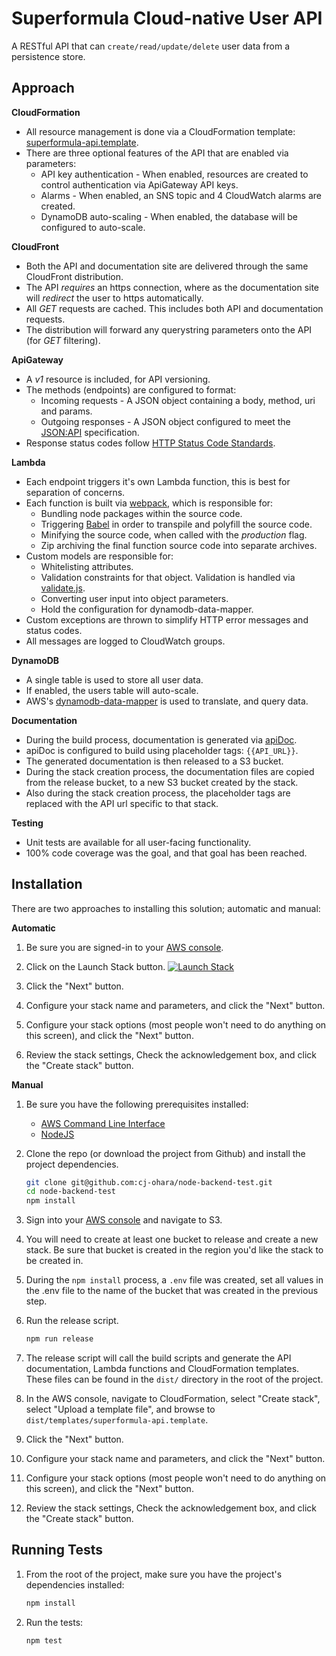 # Superformula Cloud-native User API

A RESTful API that can `create/read/update/delete` user data from a persistence store.

## Approach

**CloudFormation**

* All resource management is done via a CloudFormation template: [superformula-api.template](templates/superformula-api.template).
* There are three optional features of the API that are enabled via parameters:
    * API key authentication - When enabled, resources are created to control authentication via ApiGateway API keys.
    * Alarms - When enabled, an SNS topic and 4 CloudWatch alarms are created.
    * DynamoDB auto-scaling - When enabled, the database will be configured to auto-scale. 

**CloudFront**  

* Both the API and documentation site are delivered through the same CloudFront distribution.
* The API _requires_ an https connection, where as the documentation site will _redirect_ the user to https automatically.
* All _GET_ requests are cached. This includes both API and documentation requests.
* The distribution will forward any querystring parameters onto the API (for _GET_ filtering).

**ApiGateway**

* A _v1_ resource is included, for API versioning.
* The methods (endpoints) are configured to format:
    * Incoming requests - A JSON object containing a body, method, uri and params.
    * Outgoing responses - A JSON object configured to meet the [JSON:API](https://jsonapi.org) specification.
* Response status codes follow [HTTP Status Code Standards](https://www.restapitutorial.com/httpstatuscodes.html).

**Lambda**

* Each endpoint triggers it's own Lambda function, this is best for separation of concerns.
* Each function is built via [webpack](https://webpack.js.org/), which is responsible for:
    * Bundling node packages within the source code.
    * Triggering [Babel](https://babeljs.io/) in order to transpile and polyfill the source code.
    * Minifying the source code, when called with the _production_ flag.
    * Zip archiving the final function source code into separate archives.
* Custom models are responsible for:
    * Whitelisting attributes.
    * Validation constraints for that object. Validation is handled via [validate.js](https://validatejs.org/).
    * Converting user input into object parameters.
    * Hold the configuration for dynamodb-data-mapper.
* Custom exceptions are thrown to simplify HTTP error messages and status codes.
* All messages are logged to CloudWatch groups.

**DynamoDB**

* A single table is used to store all user data.
* If enabled, the users table will auto-scale.
* AWS's [dynamodb-data-mapper](https://github.com/awslabs/dynamodb-data-mapper-js) is used to translate, and query data.

**Documentation**

* During the build process, documentation is generated via [apiDoc](http://apidocjs.com/).
* apiDoc is configured to build using placeholder tags: `{{API_URL}}`.
* The generated documentation is then released to a S3 bucket.
* During the stack creation process, the documentation files are copied from the release bucket, to a new S3 bucket created by the stack.
* Also during the stack creation process, the placeholder tags are replaced with the API url specific to that stack.

**Testing**

* Unit tests are available for all user-facing functionality.
* 100% code coverage was the goal, and that goal has been reached.

## Installation

There are two approaches to installing this solution; automatic and manual:

**Automatic**

1. Be sure you are signed-in to your [AWS console](https://console.aws.amazon.com).

2. Click on the Launch Stack button.
    [![Launch Stack](https://cdn.rawgit.com/buildkite/cloudformation-launch-stack-button-svg/master/launch-stack.svg)](https://console.aws.amazon.com/cloudformation/home?region=us-east-1#/stacks/new?stackName=Superformula&templateURL=https://superformula.s3.amazonaws.com/superformula-api.template)

3. Click the "Next" button.

4. Configure your stack name and parameters, and click the "Next" button.

5. Configure your stack options (most people won't need to do anything on this screen), and click the "Next" button.

6. Review the stack settings, Check the acknowledgement box, and click the "Create stack" button.

**Manual**

1. Be sure you have the following prerequisites installed:
    * [AWS Command Line Interface](https://aws.amazon.com/cli/)
    * [NodeJS](https://nodejs.org)

2. Clone the repo (or download the project from Github) and install the project dependencies.
    ```bash
    git clone git@github.com:cj-ohara/node-backend-test.git
    cd node-backend-test
    npm install
    ```

3. Sign into your [AWS console](https://console.aws.amazon.com) and navigate to S3.

4. You will need to create at least one bucket to release and create a new stack. Be sure that bucket is created in the region you'd like the stack to be created in.

5. During the `npm install` process, a `.env` file was created, set all values in the .env file to the name of the bucket that was created in the previous step.

6. Run the release script.
    ```bash
    npm run release
    ```

7. The release script will call the build scripts and generate the API documentation, Lambda functions and CloudFormation templates.
These files can be found in the `dist/` directory in the root of the project.

8. In the AWS console, navigate to CloudFormation, select "Create stack", select "Upload a template file", and browse to `dist/templates/superformula-api.template`.

9. Click the "Next" button.

10. Configure your stack name and parameters, and click the "Next" button.

11. Configure your stack options (most people won't need to do anything on this screen), and click the "Next" button.

12. Review the stack settings, Check the acknowledgement box, and click the "Create stack" button.

## Running Tests

1. From the root of the project, make sure you have the project's dependencies installed:
    ```bash
    npm install
    ```

2. Run the tests:
    ```bash
    npm test
    ```